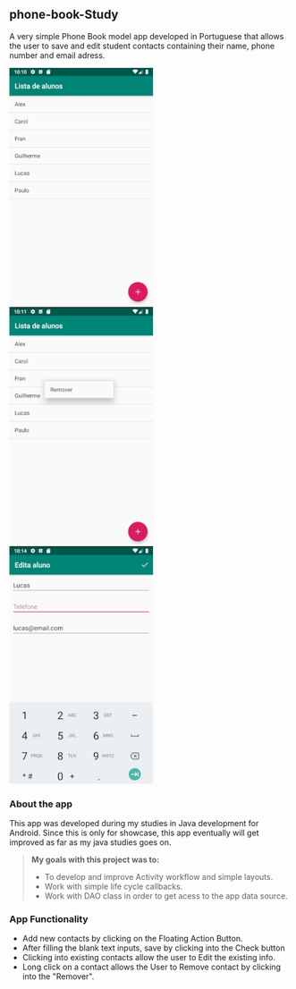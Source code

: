 ## phone-book-Study

A very simple Phone Book model app developed in Portuguese that allows the user to save and edit student contacts containing 
their name, phone number and email adress.

![](screenshots/app_1.png) ![](screenshots/app_2.png) ![](screenshots/app_4.png)

### About the app

This app was developed during my studies in Java development for Android.
Since this is only for showcase, this app eventually will get improved as far as my java studies goes on. 


>**My goals with this project was to:**
>- To develop and improve Activity workflow and simple layouts.
>- Work with simple life cycle callbacks.
>- Work with DAO class in order to get acess to the app data source.


### App Functionality

* Add new contacts by clicking on the Floating Action Button.
* After filling the blank text inputs, save by clicking into the Check button
* Clicking into existing contacts allow the user to Edit the existing info.
* Long click on a contact allows the User to Remove contact by clicking into the "Remover".
